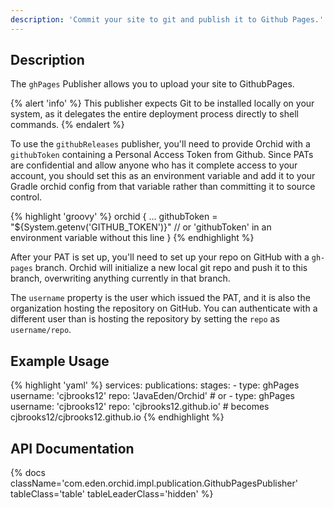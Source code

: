 ```yaml
---
description: 'Commit your site to git and publish it to Github Pages.'
---
```


## Description

The `ghPages` Publisher allows you to upload your site to GithubPages.

{% alert 'info' %}
This publisher expects Git to be installed locally on your system, as it delegates the entire deployment process 
directly to shell commands.
{% endalert %}

To use the `githubReleases` publisher, you'll need to provide Orchid with a `githubToken` containing a Personal Access 
Token from Github. Since PATs are confidential and allow anyone who has it complete access to your account, you should 
set this as an environment variable and add it to your Gradle orchid config from that variable rather than committing it 
to source control.

{% highlight 'groovy' %}
orchid {
    ...
    githubToken = "${System.getenv('GITHUB_TOKEN')}" 
    // or 'githubToken' in an environment variable without this line
}
{% endhighlight %}

After your PAT is set up, you'll need to set up your repo on GitHub with a `gh-pages` branch. Orchid will initialize a 
new local git repo and push it to this branch, overwriting anything currently in that branch. 

The `username` property is the user which issued the PAT, and it is also the organization hosting the repository on 
GitHub. You can authenticate with a different user than is hosting the repository by setting the `repo` as 
`username/repo`.

## Example Usage

{% highlight 'yaml' %}
services:
  publications: 
    stages: 
      - type: ghPages
        username: 'cjbrooks12'
        repo: 'JavaEden/Orchid'
      #    or
      - type: ghPages
        username: 'cjbrooks12'
        repo: 'cjbrooks12.github.io' # becomes cjbrooks12/cjbrooks12.github.io 
{% endhighlight %}

## API Documentation

{% docs className='com.eden.orchid.impl.publication.GithubPagesPublisher' tableClass='table' tableLeaderClass='hidden' %}
